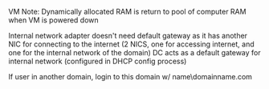 VM Note: Dynamically allocated RAM is return to pool of computer RAM when VM is powered down

Internal network adapter doesn't need default gateway as it has another NIC for connecting to the internet 
(2 NICS, one for accessing internet, and one for the internal network of the domain)
DC acts as a default gateway for internal network (configured in DHCP config process)

If user in another domain, login to this domain w/ name\domainname.com
